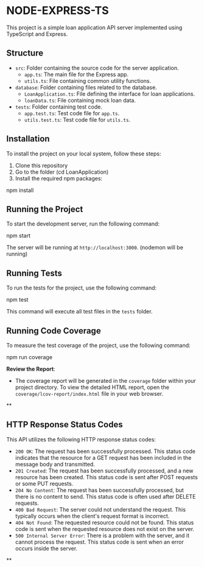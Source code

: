 # NODE-EXPRESS-TS

This project is a simple loan application API server implemented using TypeScript and Express.

## Structure

- `src`: Folder containing the source code for the server application.
  - `app.ts`: The main file for the Express app.
  - `utils.ts`: File containing common utility functions.
- `database`: Folder containing files related to the database.
  - `LoanApplication.ts`: File defining the interface for loan applications.
  - `loanData.ts`: File containing mock loan data.
- `tests`: Folder containing test code.
  - `app.test.ts`: Test code file for `app.ts`.
  - `utils.test.ts`: Test code file for `utils.ts`.

## Installation

To install the project on your local system, follow these steps:

1. Clone this repository
2. Go to the folder (cd LoanApplication)
3. Install the required npm packages:

npm install


## Running the Project

To start the development server, run the following command:

npm start

The server will be running at `http://localhost:3000`. (nodemon will be running)


## Running Tests

To run the tests for the project, use the following command:

npm test

This command will execute all test files in the `tests` folder.

## Running Code Coverage

To measure the test coverage of the project, use the following command:

npm run coverage

**Review the Report**:
   - The coverage report will be generated in the `coverage` folder within your project directory. To view the detailed HTML report, open the `coverage/lcov-report/index.html` file in your web browser.


**
## HTTP Response Status Codes

This API utilizes the following HTTP response status codes:

- `200 OK`: The request has been successfully processed. This status code indicates that the resource for a GET request has been included in the message body and transmitted.
- `201 Created`: The request has been successfully processed, and a new resource has been created. This status code is sent after POST requests or some PUT requests.
- `204 No Content`: The request has been successfully processed, but there is no content to send. This status code is often used after DELETE requests.
- `400 Bad Request`: The server could not understand the request. This typically occurs when the client's request format is incorrect.
- `404 Not Found`: The requested resource could not be found. This status code is sent when the requested resource does not exist on the server.
- `500 Internal Server Error`: There is a problem with the server, and it cannot process the request. This status code is sent when an error occurs inside the server.

  
**
